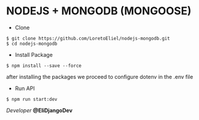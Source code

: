 # NODEJS + MONGODB (MONGOOSE)

* Clone
```
$ git clone https://github.com/LoretoEliel/nodejs-mongodb.git
$ cd nodejs-mongodb
```

* Install Package
```
$ npm install --save --force
```

after installing the packages we proceed to configure dotenv in the .env file

* Run API
```
$ npm run start:dev
```

_Developer_ **@EliDjangoDev**
